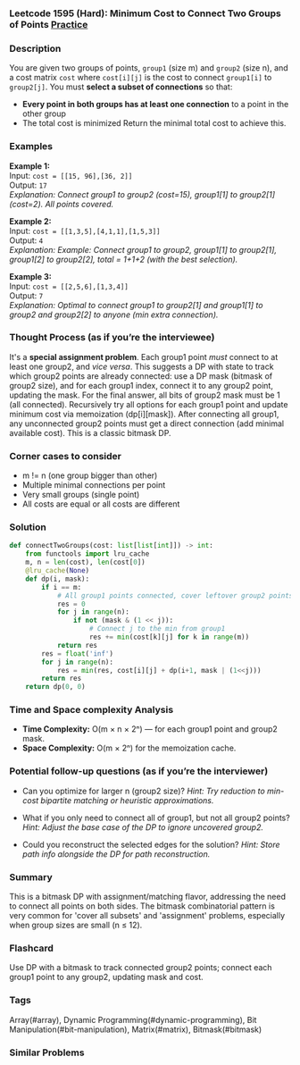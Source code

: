 ### Leetcode 1595 (Hard): Minimum Cost to Connect Two Groups of Points [Practice](https://leetcode.com/problems/minimum-cost-to-connect-two-groups-of-points)

### Description  
You are given two groups of points, `group1` (size m) and `group2` (size n), and a cost matrix `cost` where `cost[i][j]` is the cost to connect `group1[i]` to `group2[j]`. You must **select a subset of connections** so that:
- **Every point in both groups has at least one connection** to a point in the other group
- The total cost is minimized
Return the minimal total cost to achieve this.

### Examples  
**Example 1:**  
Input: `cost = [[15, 96],[36, 2]]`  
Output: `17`  
*Explanation: Connect group1 to group2 (cost=15), group1[1] to group2[1] (cost=2). All points covered.*

**Example 2:**  
Input: `cost = [[1,3,5],[4,1,1],[1,5,3]]`  
Output: `4`  
*Explanation: Example: Connect group1 to group2, group1[1] to group2[1], group1[2] to group2[2], total = 1+1+2 (with the best selection).*

**Example 3:**  
Input: `cost = [[2,5,6],[1,3,4]]`  
Output: `7`  
*Explanation: Optimal to connect group1 to group2[1] and group1[1] to group2 and group2[2] to anyone (min extra connection).*

### Thought Process (as if you’re the interviewee)  
It's a **special assignment problem**. Each group1 point *must* connect to at least one group2, and *vice versa*. This suggests a DP with state to track which group2 points are already connected: use a DP mask (bitmask of group2 size), and for each group1 index, connect it to any group2 point, updating the mask. For the final answer, all bits of group2 mask must be 1 (all connected). Recursively try all options for each group1 point and update minimum cost via memoization (dp[i][mask]). After connecting all group1, any unconnected group2 points must get a direct connection (add minimal available cost). This is a classic bitmask DP.

### Corner cases to consider  
- m != n (one group bigger than other)
- Multiple minimal connections per point
- Very small groups (single point)
- All costs are equal or all costs are different

### Solution

```python
def connectTwoGroups(cost: list[list[int]]) -> int:
    from functools import lru_cache
    m, n = len(cost), len(cost[0])
    @lru_cache(None)
    def dp(i, mask):
        if i == m:
            # All group1 points connected, cover leftover group2 points
            res = 0
            for j in range(n):
                if not (mask & (1 << j)):
                    # Connect j to the min from group1
                    res += min(cost[k][j] for k in range(m))
            return res
        res = float('inf')
        for j in range(n):
            res = min(res, cost[i][j] + dp(i+1, mask | (1<<j)))
        return res
    return dp(0, 0)
```

### Time and Space complexity Analysis  
- **Time Complexity:** O(m × n × 2ⁿ) — for each group1 point and group2 mask.
- **Space Complexity:** O(m × 2ⁿ) for the memoization cache.

### Potential follow-up questions (as if you’re the interviewer)  
- Can you optimize for larger n (group2 size)?
  *Hint: Try reduction to min-cost bipartite matching or heuristic approximations.*

- What if you only need to connect all of group1, but not all group2 points?
  *Hint: Adjust the base case of the DP to ignore uncovered group2.*

- Could you reconstruct the selected edges for the solution?
  *Hint: Store path info alongside the DP for path reconstruction.*

### Summary
This is a bitmask DP with assignment/matching flavor, addressing the need to connect all points on both sides. The bitmask combinatorial pattern is very common for 'cover all subsets' and 'assignment' problems, especially when group sizes are small (n ≤ 12).


### Flashcard
Use DP with a bitmask to track connected group2 points; connect each group1 point to any group2, updating mask and cost.

### Tags
Array(#array), Dynamic Programming(#dynamic-programming), Bit Manipulation(#bit-manipulation), Matrix(#matrix), Bitmask(#bitmask)

### Similar Problems
